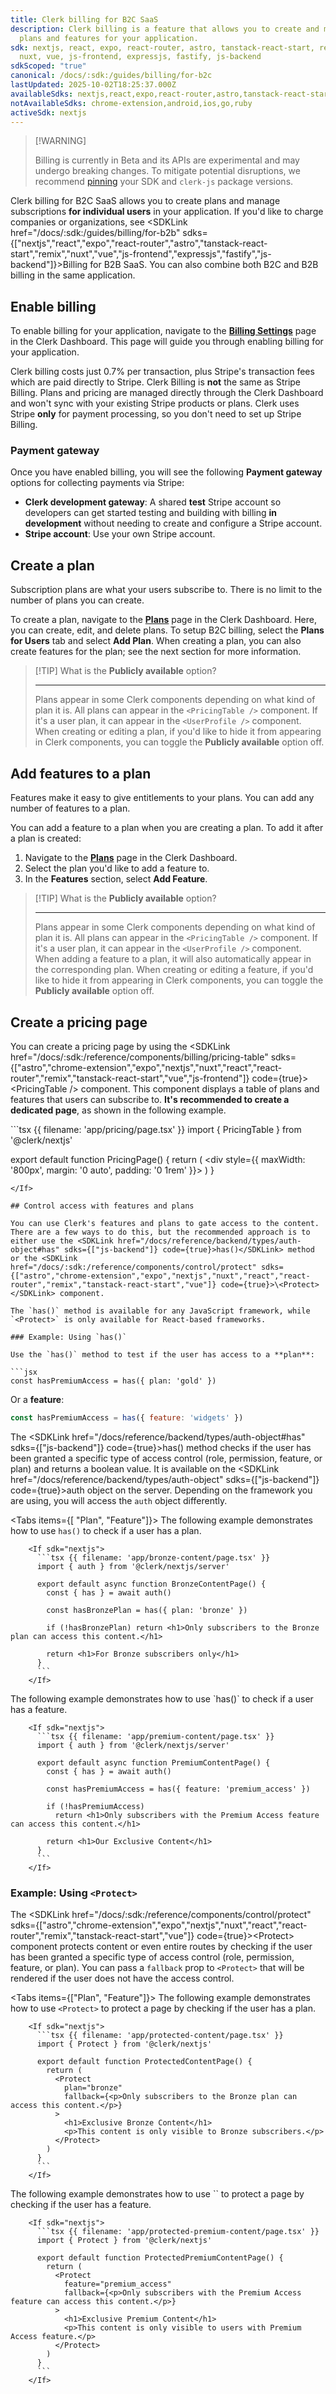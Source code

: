 ```yaml
---
title: Clerk billing for B2C SaaS
description: Clerk billing is a feature that allows you to create and manage
  plans and features for your application.
sdk: nextjs, react, expo, react-router, astro, tanstack-react-start, remix,
  nuxt, vue, js-frontend, expressjs, fastify, js-backend
sdkScoped: "true"
canonical: /docs/:sdk:/guides/billing/for-b2c
lastUpdated: 2025-10-02T18:25:37.000Z
availableSdks: nextjs,react,expo,react-router,astro,tanstack-react-start,remix,nuxt,vue,js-frontend,expressjs,fastify,js-backend
notAvailableSdks: chrome-extension,android,ios,go,ruby
activeSdk: nextjs
---
```


> \[!WARNING]
>
> Billing is currently in Beta and its APIs are experimental and may undergo breaking changes. To mitigate potential disruptions, we recommend [pinning](/docs/pinning) your SDK and `clerk-js` package versions.

Clerk billing for B2C SaaS allows you to create plans and manage subscriptions **for individual users** in your application. If you'd like to charge companies or organizations, see <SDKLink href="/docs/:sdk:/guides/billing/for-b2b" sdks={["nextjs","react","expo","react-router","astro","tanstack-react-start","remix","nuxt","vue","js-frontend","expressjs","fastify","js-backend"]}>Billing for B2B SaaS</SDKLink>. You can also combine both B2C and B2B billing in the same application.

## Enable billing

To enable billing for your application, navigate to the [**Billing Settings**](https://dashboard.clerk.com/last-active?path=billing/settings) page in the Clerk Dashboard. This page will guide you through enabling billing for your application.

Clerk billing costs just 0.7% per transaction, plus Stripe's transaction fees which are paid directly to Stripe. Clerk Billing is **not** the same as Stripe Billing. Plans and pricing are managed directly through the Clerk Dashboard and won't sync with your existing Stripe products or plans. Clerk uses Stripe **only** for payment processing, so you don't need to set up Stripe Billing.

### Payment gateway

Once you have enabled billing, you will see the following **Payment gateway** options for collecting payments via Stripe:

* **Clerk development gateway**: A shared **test** Stripe account so developers can get started testing and building with billing **in development** without needing to create and configure a Stripe account.
* **Stripe account**: Use your own Stripe account.

## Create a plan

Subscription plans are what your users subscribe to. There is no limit to the number of plans you can create.

To create a plan, navigate to the [**Plans**](https://dashboard.clerk.com/last-active?path=billing/plans) page in the Clerk Dashboard. Here, you can create, edit, and delete plans. To setup B2C billing, select the **Plans for Users** tab and select **Add Plan**. When creating a plan, you can also create features for the plan; see the next section for more information.

> \[!TIP]
> What is the **Publicly available** option?
>
> ***
>
> Plans appear in some Clerk components depending on what kind of plan it is. All plans can appear in the `<PricingTable />` component. If it's a user plan, it can appear in the `<UserProfile />` component. When creating or editing a plan, if you'd like to hide it from appearing in Clerk components, you can toggle the **Publicly available** option off.

## Add features to a plan

Features make it easy to give entitlements to your plans. You can add any number of features to a plan.

You can add a feature to a plan when you are creating a plan. To add it after a plan is created:

1. Navigate to the [**Plans**](https://dashboard.clerk.com/last-active?path=billing/plans) page in the Clerk Dashboard.
2. Select the plan you'd like to add a feature to.
3. In the **Features** section, select **Add Feature**.

> \[!TIP]
> What is the **Publicly available** option?
>
> ***
>
> Plans appear in some Clerk components depending on what kind of plan it is. All plans can appear in the `<PricingTable />` component. If it's a user plan, it can appear in the `<UserProfile />` component. When adding a feature to a plan, it will also automatically appear in the corresponding plan. When creating or editing a feature, if you'd like to hide it from appearing in Clerk components, you can toggle the **Publicly available** option off.

## Create a pricing page

You can create a pricing page by using the <SDKLink href="/docs/:sdk:/reference/components/billing/pricing-table" sdks={["astro","chrome-extension","expo","nextjs","nuxt","react","react-router","remix","tanstack-react-start","vue","js-frontend"]} code={true}>\<PricingTable /></SDKLink> component. This component displays a table of plans and features that users can subscribe to. **It's recommended to create a dedicated page**, as shown in the following example.

<If sdk="nextjs">
  ```tsx {{ filename: 'app/pricing/page.tsx' }}
  import { PricingTable } from '@clerk/nextjs'

  export default function PricingPage() {
    return (
      <div style={{ maxWidth: '800px', margin: '0 auto', padding: '0 1rem' }}>
        <PricingTable />
      </div>
    )
  }
  ```
</If>

## Control access with features and plans

You can use Clerk's features and plans to gate access to the content. There are a few ways to do this, but the recommended approach is to either use the <SDKLink href="/docs/reference/backend/types/auth-object#has" sdks={["js-backend"]} code={true}>has()</SDKLink> method or the <SDKLink href="/docs/:sdk:/reference/components/control/protect" sdks={["astro","chrome-extension","expo","nextjs","nuxt","react","react-router","remix","tanstack-react-start","vue"]} code={true}>\<Protect></SDKLink> component.

The `has()` method is available for any JavaScript framework, while `<Protect>` is only available for React-based frameworks.

### Example: Using `has()`

Use the `has()` method to test if the user has access to a **plan**:

```jsx
const hasPremiumAccess = has({ plan: 'gold' })
```

Or a **feature**:

```jsx
const hasPremiumAccess = has({ feature: 'widgets' })
```

The <SDKLink href="/docs/reference/backend/types/auth-object#has" sdks={["js-backend"]} code={true}>has()</SDKLink> method checks if the user has been granted a specific type of access control (role, permission, feature, or plan) and returns a boolean value. It is available on the <SDKLink href="/docs/reference/backend/types/auth-object" sdks={["js-backend"]} code={true}>auth object</SDKLink> on the server. Depending on the framework you are using, you will access the `auth` object differently.

<Tabs items={[ "Plan", "Feature"]}>
  <Tab>
    The following example demonstrates how to use `has()` to check if a user has a plan.

        <If sdk="nextjs">
          ```tsx {{ filename: 'app/bronze-content/page.tsx' }}
          import { auth } from '@clerk/nextjs/server'

          export default async function BronzeContentPage() {
            const { has } = await auth()

            const hasBronzePlan = has({ plan: 'bronze' })

            if (!hasBronzePlan) return <h1>Only subscribers to the Bronze plan can access this content.</h1>

            return <h1>For Bronze subscribers only</h1>
          }
          ```
        </If>
  </Tab>

  <Tab>
    The following example demonstrates how to use `has()` to check if a user has a feature.

        <If sdk="nextjs">
          ```tsx {{ filename: 'app/premium-content/page.tsx' }}
          import { auth } from '@clerk/nextjs/server'

          export default async function PremiumContentPage() {
            const { has } = await auth()

            const hasPremiumAccess = has({ feature: 'premium_access' })

            if (!hasPremiumAccess)
              return <h1>Only subscribers with the Premium Access feature can access this content.</h1>

            return <h1>Our Exclusive Content</h1>
          }
          ```
        </If>
  </Tab>
</Tabs>

### Example: Using `<Protect>`

The <SDKLink href="/docs/:sdk:/reference/components/control/protect" sdks={["astro","chrome-extension","expo","nextjs","nuxt","react","react-router","remix","tanstack-react-start","vue"]} code={true}>\<Protect></SDKLink> component protects content or even entire routes by checking if the user has been granted a specific type of access control (role, permission, feature, or plan). You can pass a `fallback` prop to `<Protect>` that will be rendered if the user does not have the access control.

<Tabs items={["Plan", "Feature"]}>
  <Tab>
    The following example demonstrates how to use `<Protect>` to protect a page by checking if the user has a plan.

        <If sdk="nextjs">
          ```tsx {{ filename: 'app/protected-content/page.tsx' }}
          import { Protect } from '@clerk/nextjs'

          export default function ProtectedContentPage() {
            return (
              <Protect
                plan="bronze"
                fallback={<p>Only subscribers to the Bronze plan can access this content.</p>}
              >
                <h1>Exclusive Bronze Content</h1>
                <p>This content is only visible to Bronze subscribers.</p>
              </Protect>
            )
          }
          ```
        </If>
  </Tab>

  <Tab>
    The following example demonstrates how to use `<Protect>` to protect a page by checking if the user has a feature.

        <If sdk="nextjs">
          ```tsx {{ filename: 'app/protected-premium-content/page.tsx' }}
          import { Protect } from '@clerk/nextjs'

          export default function ProtectedPremiumContentPage() {
            return (
              <Protect
                feature="premium_access"
                fallback={<p>Only subscribers with the Premium Access feature can access this content.</p>}
              >
                <h1>Exclusive Premium Content</h1>
                <p>This content is only visible to users with Premium Access feature.</p>
              </Protect>
            )
          }
          ```
        </If>
  </Tab>
</Tabs>
